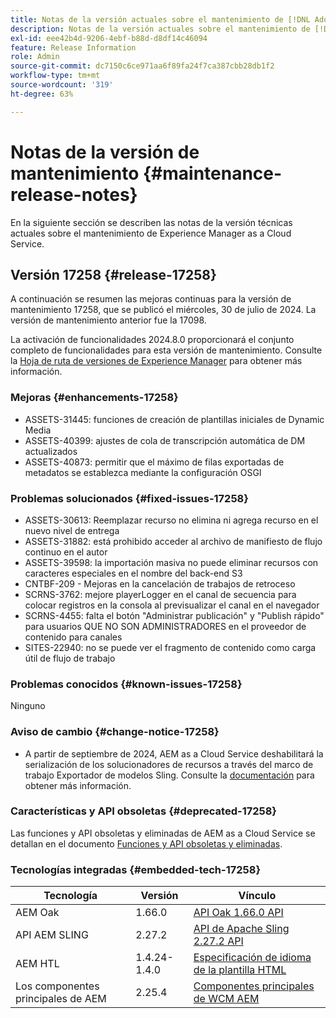 ```yaml
---
title: Notas de la versión actuales sobre el mantenimiento de [!DNL Adobe Experience Manager] as a Cloud Service.
description: Notas de la versión actuales sobre el mantenimiento de [!DNL Adobe Experience Manager] as a Cloud Service.
exl-id: eee42b4d-9206-4ebf-b88d-d8df14c46094
feature: Release Information
role: Admin
source-git-commit: dc7150c6ce971aa6f89fa24f7ca387cbb28db1f2
workflow-type: tm+mt
source-wordcount: '319'
ht-degree: 63%

---
```



# Notas de la versión de mantenimiento {#maintenance-release-notes}

En la siguiente sección se describen las notas de la versión técnicas actuales sobre el mantenimiento de Experience Manager as a Cloud Service.

## Versión 17258 {#release-17258}

A continuación se resumen las mejoras continuas para la versión de mantenimiento 17258, que se publicó el miércoles, 30 de julio de 2024. La versión de mantenimiento anterior fue la 17098.

La activación de funcionalidades 2024.8.0 proporcionará el conjunto completo de funcionalidades para esta versión de mantenimiento. Consulte la [Hoja de ruta de versiones de Experience Manager](https://experienceleague.adobe.com/es/docs/experience-manager-release-information/aem-release-updates/update-releases-roadmap) para obtener más información.

### Mejoras {#enhancements-17258}

* ASSETS-31445: funciones de creación de plantillas iniciales de Dynamic Media
* ASSETS-40399: ajustes de cola de transcripción automática de DM actualizados
* ASSETS-40873: permitir que el máximo de filas exportadas de metadatos se establezca mediante la configuración OSGI

### Problemas solucionados {#fixed-issues-17258}

* ASSETS-30613: Reemplazar recurso no elimina ni agrega recurso en el nuevo nivel de entrega
* ASSETS-31882: está prohibido acceder al archivo de manifiesto de flujo continuo en el autor
* ASSETS-39598: la importación masiva no puede eliminar recursos con caracteres especiales en el nombre del back-end S3
* CNTBF-209 - Mejoras en la cancelación de trabajos de retroceso
* SCRNS-3762: mejore playerLogger en el canal de secuencia para colocar registros en la consola al previsualizar el canal en el navegador
* SCRNS-4455: falta el botón &quot;Administrar publicación&quot; y &quot;Publish rápido&quot; para usuarios QUE NO SON ADMINISTRADORES en el proveedor de contenido para canales
* SITES-22940: no se puede ver el fragmento de contenido como carga útil de flujo de trabajo

### Problemas conocidos {#known-issues-17258}

Ninguno

### Aviso de cambio {#change-notice-17258}

* A partir de septiembre de 2024, AEM as a Cloud Service deshabilitará la serialización de los solucionadores de recursos a través del marco de trabajo Exportador de modelos Sling. Consulte la [documentación](/help/implementing/developing/hybrid/disallow-the-serialization-of-resourceresolvers-via-sling-model-exporter.md) para obtener más información.

### Características y API obsoletas {#deprecated-17258}

Las funciones y API obsoletas y eliminadas de AEM as a Cloud Service se detallan en el documento [Funciones y API obsoletas y eliminadas](/help/release-notes/deprecated-removed-features.md).

### Tecnologías integradas {#embedded-tech-17258}

| Tecnología | Versión | Vínculo |
|---|---|---|
| AEM Oak | 1.66.0 | [API Oak 1.66.0 API](https://www.javadoc.io/doc/org.apache.jackrabbit/oak-api/1.66.0/index.html?lang=es) |
| API AEM SLING | 2.27.2 | [API de Apache Sling 2.27.2 API](https://www.javadoc.io/doc/org.apache.sling/org.apache.sling.api/latest/index.html) |
| AEM HTL | 1.4.24-1.4.0 | [Especificación de idioma de la plantilla HTML](https://github.com/adobe/htl-spec) |
| Los componentes principales de AEM | 2.25.4 | [Componentes principales de WCM AEM](https://github.com/adobe/aem-core-wcm-components) |
